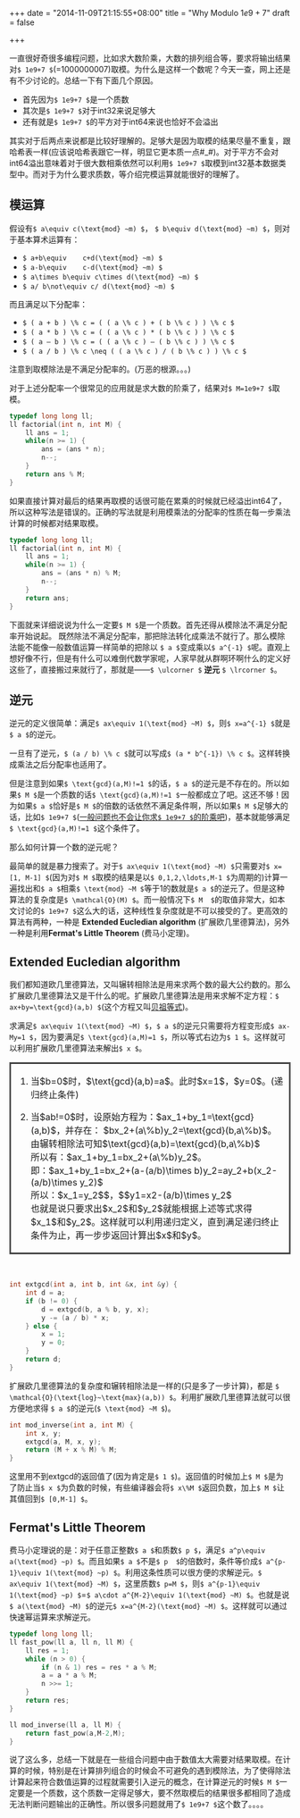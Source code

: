 +++
date = "2014-11-09T21:15:55+08:00"
title = "Why Modulo $1e9+7$"
draft = false

+++

一直很好奇很多编程问题，比如求大数阶乘，大数的排列组合等，要求将输出结果对`$ 1e9+7 $`(=1000000007)取模。为什么是这样一个数呢？今天一查，网上还是有不少讨论的。总结一下有下面几个原因。

*	首先因为`$ 1e9+7 $`是一个质数
*	其次是`$ 1e9+7 $`对于int32来说足够大
*	还有就是`$ 1e9+7 $`的平方对于int64来说也恰好不会溢出

<!--more-->
其实对于后两点来说都是比较好理解的。足够大是因为取模的结果尽量不重复，跟哈希表一样(应该说哈希表跟它一样，明显它更本质一点#_#)。对于平方不会对int64溢出意味着对于很大数相乘依然可以利用`$ 1e9+7 $`取模到int32基本数据类型中。而对于为什么要求质数，等介绍完模运算就能很好的理解了。

## 模运算
假设有`$ a\equiv c(\text{mod} ~m) $`， `$ b\equiv d(\text{mod} ~m) $`，则对于基本算术运算有：

*	`$ a+b\equiv	c+d(\text{mod} ~m) $`
*	`$ a-b\equiv	c-d(\text{mod} ~m) $`
*	`$ a\times b\equiv c\times d(\text{mod} ~m) $`
*	`$ a/ b\not\equiv c/ d(\text{mod} ~m) $`

而且满足以下分配率：

*	`$ ( a + b ) \% c = ( ( a \% c ) + ( b \% c ) ) \% c $`
*	`$ ( a * b ) \% c = ( ( a \% c ) * ( b \% c ) ) \% c $`
*	`$ ( a – b ) \% c = ( ( a \% c ) – ( b \% c ) ) \% c $`
*	`$ ( a / b ) \% c \neq ( ( a \% c ) / ( b \% c ) ) \% c $`

注意到取模除法是不满足分配率的。(万恶的根源。。。)

对于上述分配率一个很常见的应用就是求大数的阶乘了，结果对`$ M=1e9+7 $`取模。

```c++
typedef long long ll;
ll factorial(int n, int M) {
    ll ans = 1;
    while(n >= 1) {
        ans = (ans * n);
        n--;
    }
    return ans % M;
}
```
如果直接计算对最后的结果再取模的话很可能在累乘的时候就已经溢出int64了，所以这种写法是错误的。正确的写法就是利用模乘法的分配率的性质在每一步乘法计算的时候都对结果取模。

```c++
typedef long long ll;
ll factorial(int n, int M) {
    ll ans = 1;
    while(n >= 1) {
        ans = (ans * n) % M;
        n--;
    }
    return ans;
}
```

下面就来详细说说为什么一定要`$ M $`是一个质数。首先还得从模除法不满足分配率开始说起。
既然除法不满足分配率，那把除法转化成乘法不就行了。那么模除法能不能像一般数值运算一样简单的把除以
`$ a $`变成乘以`$ a^{-1} $`呢。直观上想好像不行，但是有什么可以难倒代数学家呢，人家早就从群啊环啊什么的定义好这些了，直接搬过来就行了，那就是——`$ \ulcorner $` **逆元** `$ \lrcorner $`。

## 逆元

逆元的定义很简单：满足`$ ax\equiv 1(\text{mod} ~M) $`，则`$ x=a^{-1} $`就是`$ a $`的逆元。

一旦有了逆元，`$ (a / b) \% c $`就可以写成`$ (a * b^{-1}) \% c $`。这样转换成乘法之后分配率也适用了。

但是注意到如果`$ \text{gcd}(a,M)!=1 $`的话，`$ a $`的逆元是不存在的。所以如果`$ M $`是一个质数的话`$ \text{gcd}(a,M)!=1 $`一般都成立了吧。这还不够！因为如果`$ a $`恰好是`$ M $`的倍数的话依然不满足条件啊，所以如果`$ M $`足够大的话，比如`$ 1e9+7 $`([一般问题也不会让你求`$ 1e9+7 $`的阶乘吧](http://www.bilibili.com/video/av362069/))，基本就能够满足`$ \text{gcd}(a,M)!=1 $`这个条件了。

那么如何计算一个数的逆元呢？

最简单的就是暴力搜索了。对于`$ ax\equiv 1(\text{mod} ~M) $`只需要对`$ x=[1, M-1] $`(因为对`$ M $`取模的结果是以`$ 0,1,2,\ldots,M-1 $`为周期的)计算一遍找出和`$ a $`相乘`$ \text{mod} ~M $`等于1的数就是`$ a $`的逆元了。但是这种算法的复杂度是`$ \mathcal{O}(M) $`。而一般情况下`$ M  $`的取值非常大，如本文讨论的`$ 1e9+7 $`这么大的话，这种线性复杂度就是不可以接受的了。更高效的算法有两种，一种是
**Extended Eucledian algorithm** (扩展欧几里德算法)，另外一种是利用**Fermat's Little Theorem** (费马小定理)。

## Extended Eucledian algorithm
我们都知道欧几里德算法，又叫辗转相除法是用来求两个数的最大公约数的。那么扩展欧几里德算法又是干什么的呢。扩展欧几里德算法是用来求解不定方程：`$ ax+by=\text{gcd}(a,b) $`(这个方程又叫[贝祖等式](http://en.wikipedia.org/wiki/B%C3%A9zout%27s_identity))。

求满足`$ ax\equiv 1(\text{mod} ~M) $`，`$ a $`的逆元只需要将方程变形成`$ ax-My=1 $`，因为要满足`$ \text{gcd}(a,M)=1 $`，所以等式右边为`$ 1 $`。这样就可以利用扩展欧几里德算法来解出`$ x $`。

<table border='2' cellpadding='15px' bordercolor='#505050'>
<td>
<ol>
<li>当$b=0$时，$\text{gcd}(a,b)=a$。此时$x=1$，$y=0$。(递归终止条件)</li> <p/>
<li>当$ab!=0$时，设原始方程为：$ax_1+by_1=\text{gcd}(a,b)$，并存在：
   $bx_2+(a\%b)y_2=\text{gcd}(b,a\%b)$。由辗转相除法可知$\text{gcd}(a,b)=\text{gcd}(b,a\%b)$<br/>
   所以有：$ax_1+by_1=bx_2+(a\%b)y_2$。<br/>
   即：$ax_1+by_1=bx_2+(a-(a/b)\times b)y_2=ay_2+b(x_2-(a/b)\times y_2)$<br/>
   所以：$x_1=y_2$$，$$y1=x2-(a/b)\times y_2$<br/>
   也就是说只要求出$x_2$和$y_2$就能根据上述等式求得$x_1$和$y_2$。这样就可以利用递归定义，直到满足递归终止条件为止，再一步步返回计算出$x$和$y$。</li> <p/>
</ol>
</td>
</table>
<br/>


```c++
int extgcd(int a, int b, int &x, int &y) {
    int d = a;
    if (b != 0) {
    	d = extgcd(b, a % b, y, x);
        y -= (a / b) * x;
    } else {
    	x = 1;
        y = 0;
    }
    return d;
}
```

扩展欧几里德算法的复杂度和辗转相除法是一样的(只是多了一步计算)，都是
`$ \mathcal{O}(\text{log}~\text{max}(a,b)) $`。利用扩展欧几里德算法就可以很方便地求得
`$ a $`的逆元(`$ \text{mod} ~M $`)。

```c++
int mod_inverse(int a, int M) {
    int x, y;
    extgcd(a, M, x, y);
    return (M + x % M) % M;
}
```
这里用不到extgcd的返回值了(因为肯定是`$ 1 $`)。返回值的时候加上`$ M $`是为了防止当`$ x $`为负数的时候，有些编译器会将`$ x\%M $`返回负数，加上`$ M $`让其值回到`$ [0,M-1] $`。

## Fermat's Little Theorem
费马小定理说的是：对于任意正整数`$ a $`和质数`$ p $`，满足`$ a^p\equiv a(\text{mod} ~p) $`。而且如果`$ a $`不是`$ p  $`的倍数时，条件等价成`$ a^{p-1}\equiv 1(\text{mod} ~p) $`。利用这条性质可以很方便的求解逆元。`$ ax\equiv 1(\text{mod} ~M) $`，这里质数`$ p=M $`，则`$ a^{p-1}\equiv 1(\text{mod} ~p) $`=`$ a\cdot a^{M-2}\equiv 1(\text{mod} ~M) $`。也就是说`$ a(\text{mod} ~M) $`的逆元`$ x=a^{M-2}(\text{mod} ~M) $`。这样就可以通过快速幂运算来求解逆元。

```c++
typedef long long ll;
ll fast_pow(ll a, ll n, ll M) {
    ll res = 1;
    while (n > 0) {
    	if (n & 1) res = res * a % M;
        a = a * a % M;
        n >>= 1;
    }
    return res;
}

ll mod_inverse(ll a, ll M) {
    return fast_pow(a,M-2,M);
}
```
说了这么多，总结一下就是在一些组合问题中由于数值太大需要对结果取模。在计算的时候，特别是在计算排列组合的时候会不可避免的遇到模除法，为了使得除法计算起来符合数值运算的过程就需要引入逆元的概念，在计算逆元的时候`$ M $`一定要是一个质数，这个质数一定得足够大，要不然取模后的结果很多都相同了造成无法判断问题输出的正确性。所以很多问题就用了`$ 1e9+7 $`这个数了。。。。
